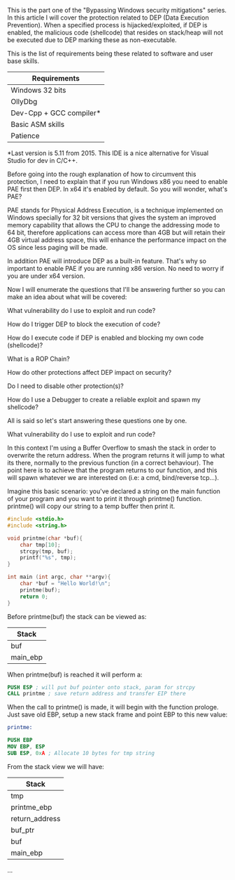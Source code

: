 This is the part one of the "Bypassing Windows security mitigations" series. In this article I will cover the protection related to DEP (Data Execution Prevention). When a specified process is hijacked/exploited, if DEP is enabled, the malicious code (shellcode) that resides on stack/heap will not be executed due to DEP marking these as non-executable.

This is the list of requirements being these related to software and user base skills.

|Requirements            |
|------------------------|
|Windows 32 bits      |
|OllyDbg                 |
|Dev-Cpp + GCC compiler*  |
|Basic ASM skills         |
|Patience                 |

*Last version is 5.11 from 2015. This IDE is a nice alternative for Visual Studio for dev in C/C++.

Before going into the rough explanation of how to circumvent this protection, I need to explain that if you run Windows x86 you need to enable PAE first then DEP. In x64 it's enabled by default. So you will wonder, what's PAE? 

PAE stands for Physical Address Execution, is a technique implemented on Windows specially for 32 bit versions that gives the system an improved memory capability that allows the CPU to change the addressing mode to 64 bit, therefore applications can access more than 4GB but will retain their 4GB virtual address space, this will enhance the performance impact on the OS since less paging will be made.

In addition PAE will introduce DEP as a built-in feature. That's why so important to enable PAE if you are running x86 version. No need to worry if you are under x64 version.

Now I will enumerate the questions that I'll be answering further so you can make an idea about what will be covered:

What vulnerability do I use to exploit and run code?

How do I trigger DEP to block the execution of code?

How do I execute code if DEP is enabled and blocking my own code (shellcode)?

What is a ROP Chain?

How do other protections affect DEP impact on security?

Do I need to disable other protection(s)?

How do I use a Debugger to create a reliable exploit and spawn my shellcode?

All is said so let's start answering these questions one by one.

What vulnerability do I use to exploit and run code?

In this context I'm using a Buffer Overflow to smash the stack in order to overwrite the return address. When the program returns it will jump to what its there, normally to the previous function (in a correct behaviour).
The point here is to achieve that the program returns to our function, and this will spawn whatever we are interested on (i.e: a cmd, bind/reverse tcp...).

Imagine this basic scenario: you've declared a string on the main function of your program and you want to print it through printme() function. printme() will copy our string to a temp buffer then print it.

```c
#include <stdio.h>
#include <string.h>

void printme(char *buf){
    char tmp[10];
    strcpy(tmp, buf);
    printf("%s", tmp);
}

int main (int argc, char **argv){
    char *buf = "Hello World!\n";
    printme(buf);
    return 0;
}
```

Before printme(buf) the stack can be viewed as:

|Stack              |
|-------------------|
|buf|
|main_ebp|

When printme(buf) is reached it will perform a:

```nasm
PUSH ESP ; will put buf pointer onto stack, param for strcpy
CALL printme ; save return address and transfer EIP there
```

When the call to printme() is made, it will begin with the function prologe. Just save old EBP, setup a new stack frame and point EBP to this new value:

```nasm
printme:

PUSH EBP
MOV EBP, ESP
SUB ESP, 0xA ; Allocate 10 bytes for tmp string
```

From the stack view we will have:

|Stack              |
|-------------------|
|tmp|
|printme_ebp|
|return_address|
|buf_ptr|
|buf|
|main_ebp|
...




